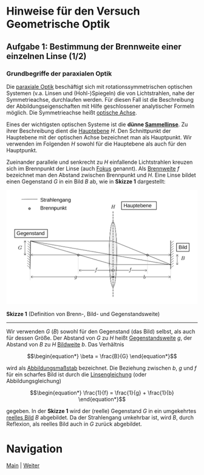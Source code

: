 # Hinweise für den Versuch Geometrische Optik

## Aufgabe 1: Bestimmung der Brennweite einer einzelnen Linse (1/2)

### Grundbegriffe der paraxialen Optik

Die [paraxiale Optik](https://de.wikipedia.org/wiki/Paraxiale_Optik) beschäftigt sich mit rotationssymmetrischen optischen Systemen (v.a. Linsen und (Hohl-)Spiegeln) die von Lichtstrahlen, nahe der Symmetrieachse, durchlaufen werden. Für diesen Fall ist die Beschreibung der Abbildungseigenschaften mit Hilfe geschlossener analytischer Formeln möglich. Die Symmetrieachse heißt [optische Achse](https://de.wikipedia.org/wiki/Optische_Achse_(Optik)). 

Eines der wichtigsten optischen Systeme ist die **dünne [Sammellinse](https://de.wikipedia.org/wiki/Sammellinse)**. Zu ihrer Beschreibung dient die [Hauptebene](https://de.wikipedia.org/wiki/Hauptebene_(Optik)) $H$. Den Schnittpunkt der Hauptebene mit der optischen Achse bezeichnet man als Hauptpunkt. Wir verwenden im Folgenden $H$ sowohl für die Hauptebene als auch für den Hauptpunkt. 

Zueinander parallele und senkrecht zu $H$ einfallende Lichtstrahlen kreuzen sich im Brennpunkt der Linse (auch [Fokus](https://de.wikipedia.org/wiki/Fokus) genannt). Als [Brennweite](https://de.wikipedia.org/wiki/Brennweite) $f$ bezeichnet man den Abstand zwischen Brennpunkt und $H$. Eine Linse bildet einen Gegenstand $G$ in ein Bild $B$ ab, wie in **Skizze 1** dargestellt: 

<img src="./figures/Linsengleichung.png" width="900" style="zoom:100%;" />

**Skizze 1** (Definition von Brenn-, Bild- und Gegenstandsweite)

---

Wir verwenden $G$ ($B$) sowohl für den Gegenstand (das Bild) selbst, als auch für dessen Größe. Der Abstand von $G$ zu $H$ heißt [Gegenstandsweite](https://de.wikipedia.org/wiki/Gegenstandsweite) $g$, der Abstand von $B$ zu $H$ [Bildweite](https://de.wikipedia.org/wiki/Bildweite) $b$. Das Verhältnis 

```math
\begin{equation*}
\beta = \frac{B}{G}
\end{equation*}
```

wird als [Abbildungsmaßstab](https://de.wikipedia.org/wiki/Abbildungsma%C3%9Fstab) bezeichnet. Die Beziehung zwischen $b$, $g$ und $f$ für ein scharfes Bild ist durch die [Linsengleichung](https://de.wikipedia.org/wiki/Linsengleichung) (oder Abbildungsgleichung)  

```math
\begin{equation*}
\frac{1}{f} = \frac{1}{g} + \frac{1}{b}
\end{equation*}
```

gegeben.  In der **Skizze 1** wird der (reelle) Gegenstand $G$ in ein umgekehrtes [reelles Bild](https://de.wikipedia.org/wiki/Reelles_Bild) $B$ abgebildet. Da der Strahlengang umkehrbar ist, wird $B$, durch Reflexion, als reelles Bild auch in $G$ zurück abgebildet.

# Navigation

[Main](https://git.scc.kit.edu/etp-lehre/p1-for-students/-/tree/main/Geometrische%20Optik) | [Weiter](https://git.scc.kit.edu/etp-lehre/p1-for-students/-/blob/main/Geometrische%20Optik/Hinweise-Aufgabe-1-a.md)
